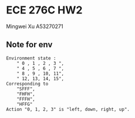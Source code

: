 # ECE 276C HW2

Mingwei Xu A53270271

## Note for env

```
Environment state :
    " 0 , 1 , 2 , 3 ",
    " 4 , 5 , 6 , 7 ",
    " 8 , 9 , 10, 11",
    " 12, 13, 14, 15",
Corresponding to
    "SFFF",
    "FHFH",
    "FFFH",
    "HFFG"
Action "0, 1, 2, 3" is "left, down, right, up".
```
